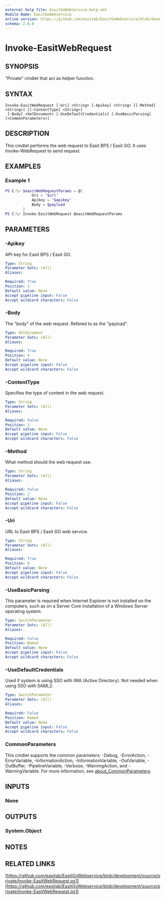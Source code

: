 ```yaml
---
external help file: EasitGoWebservice-help.xml
Module Name: EasitGoWebservice
online version: https://github.com/easitab/EasitGoWebservice/blob/development/docs/v2/Invoke-EasitWebRequest.md
schema: 2.0.0
---
```


# Invoke-EasitWebRequest

## SYNOPSIS

"Private" cmdlet that act as helper function.

## SYNTAX

```
Invoke-EasitWebRequest [-Uri] <String> [-Apikey] <String> [[-Method] <String>] [[-ContentType] <String>]
 [-Body] <XmlDocument> [-UseDefaultCredentials] [-UseBasicParsing] [<CommonParameters>]
```

## DESCRIPTION

This cmdlet performs the web request to Easit BPS / Easit GO. It uses Invoke-WebRequest to send request.

## EXAMPLES

### Example 1

```powershell
PS C:\> $easitWebRequestParams = @{
            Uri = "$url"
            Apikey = "$apikey"
            Body = $payload
        }
PS C:\> Invoke-EasitWebRequest @easitWebRequestParams
```

## PARAMETERS

### -Apikey

API-key for Easit BPS / Easit GO.

```yaml
Type: String
Parameter Sets: (All)
Aliases:

Required: True
Position: 1
Default value: None
Accept pipeline input: False
Accept wildcard characters: False
```

### -Body

The "body" of the web request. Refered to as the "payload".

```yaml
Type: XmlDocument
Parameter Sets: (All)
Aliases:

Required: True
Position: 4
Default value: None
Accept pipeline input: False
Accept wildcard characters: False
```

### -ContentType

Specifies the type of content in the web request.

```yaml
Type: String
Parameter Sets: (All)
Aliases:

Required: False
Position: 3
Default value: None
Accept pipeline input: False
Accept wildcard characters: False
```

### -Method

What method should the web request use.

```yaml
Type: String
Parameter Sets: (All)
Aliases:

Required: False
Position: 2
Default value: None
Accept pipeline input: False
Accept wildcard characters: False
```

### -Uri

URL to Easit BPS / Easit GO web service.

```yaml
Type: String
Parameter Sets: (All)
Aliases:

Required: True
Position: 0
Default value: None
Accept pipeline input: False
Accept wildcard characters: False
```

### -UseBasicParsing

This parameter is required when Internet Explorer is not installed on the computers, such as on a Server Core installation of a Windows Server operating system.

```yaml
Type: SwitchParameter
Parameter Sets: (All)
Aliases:

Required: False
Position: Named
Default value: None
Accept pipeline input: False
Accept wildcard characters: False
```

### -UseDefaultCredentials

Used if system is using SSO with IWA (Active Directory). Not needed when using SSO with SAML2.

```yaml
Type: SwitchParameter
Parameter Sets: (All)
Aliases:

Required: False
Position: Named
Default value: None
Accept pipeline input: False
Accept wildcard characters: False
```

### CommonParameters
This cmdlet supports the common parameters: -Debug, -ErrorAction, -ErrorVariable, -InformationAction, -InformationVariable, -OutVariable, -OutBuffer, -PipelineVariable, -Verbose, -WarningAction, and -WarningVariable. For more information, see [about_CommonParameters](http://go.microsoft.com/fwlink/?LinkID=113216).

## INPUTS

### None
## OUTPUTS

### System.Object
## NOTES

## RELATED LINKS

[https://github.com/easitab/EasitGoWebservice/blob/development/source/private/Invoke-EasitWebRequest.ps1](https://github.com/easitab/EasitGoWebservice/blob/development/source/private/Invoke-EasitWebRequest.ps1)
